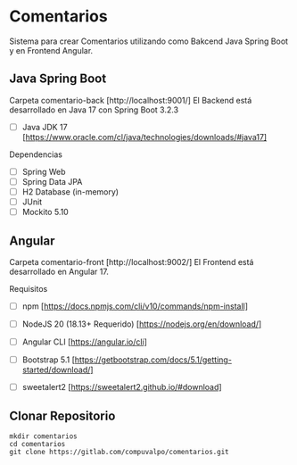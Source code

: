 # Comentarios
Sistema para crear Comentarios utilizando como Bakcend Java Spring Boot y en Frontend Angular.

## Java Spring Boot
Carpeta comentario-back [http://localhost:9001/]
El Backend está desarrollado en Java 17 con Spring Boot 3.2.3

- [ ] Java JDK 17 [https://www.oracle.com/cl/java/technologies/downloads/#java17]

Dependencias
- [ ] Spring Web
- [ ] Spring Data JPA
- [ ] H2 Database (in-memory)
- [ ] JUnit
- [ ] Mockito 5.10

## Angular
Carpeta comentario-front [http://localhost:9002/]
El Frontend está desarrollado en Angular 17.

Requisitos
- [ ] npm [https://docs.npmjs.com/cli/v10/commands/npm-install]
- [ ] NodeJS 20 (18.13+ Requerido) [https://nodejs.org/en/download/]
- [ ] Angular CLI [https://angular.io/cli]
- [ ] Bootstrap 5.1 [https://getbootstrap.com/docs/5.1/getting-started/download/]
- [ ] sweetalert2 [https://sweetalert2.github.io/#download]


## Clonar Repositorio
```
mkdir comentarios
cd comentarios
git clone https://gitlab.com/compuvalpo/comentarios.git
```
